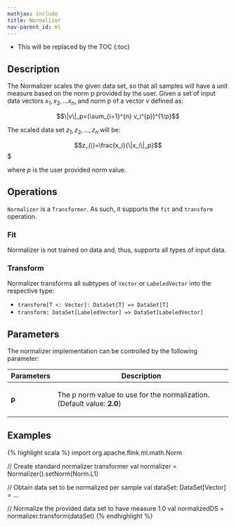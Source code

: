 ```yaml
---
mathjax: include
title: Normalizer
nav-parent_id: ml
---
```

<!--
Licensed to the Apache Software Foundation (ASF) under one
or more contributor license agreements.  See the NOTICE file
distributed with this work for additional information
regarding copyright ownership.  The ASF licenses this file
to you under the Apache License, Version 2.0 (the
"License"); you may not use this file except in compliance
with the License.  You may obtain a copy of the License at

  http://www.apache.org/licenses/LICENSE-2.0

Unless required by applicable law or agreed to in writing,
software distributed under the License is distributed on an
"AS IS" BASIS, WITHOUT WARRANTIES OR CONDITIONS OF ANY
KIND, either express or implied.  See the License for the
specific language governing permissions and limitations
under the License.
-->

* This will be replaced by the TOC
{:toc}

## Description

The Normalizer scales the given data set, so that all samples will have a unit measure based on the norm p provided by the user.
Given a set of input data vectors $x_1, x_2,... x_n$, and norm p of a vector $v$ defined as:

 $$\|v\|_p=(\sum_{i=1}^{n} v_i^{p})^{1/p}$$

The scaled data set $z_1, z_2,...,z_n$ will be:

 $$z_{i}=\frac{x_i}{\|x_i\|_p}$$$

where $p$ is the user provided norm value.

## Operations

`Normalizer` is a `Transformer`.
As such, it supports the `fit` and `transform` operation.

### Fit

Normalizer is not trained on data and, thus, supports all types of input data.

### Transform

Normalizer transforms all subtypes of `Vector` or `LabeledVector` into the respective type:

* `transform[T <: Vector]: DataSet[T] => DataSet[T]`
* `transform: DataSet[LabeledVector] => DataSet[LabeledVector]`

## Parameters

The normalizer implementation can be controlled by the following parameter:

 <table class="table table-bordered">
  <thead>
    <tr>
      <th class="text-left" style="width: 20%">Parameters</th>
      <th class="text-center">Description</th>
    </tr>
  </thead>

  <tbody>
    <tr>
      <td><strong>p</strong></td>
      <td>
        <p>
          The p norm value to use for the normalization. (Default value: <strong>2.0</strong>)
        </p>
      </td>
    </tr>
  </tbody>
</table>

## Examples

{% highlight scala %}
import org.apache.flink.ml.math.Norm

// Create standard normalizer transformer
val normalizer = Normalizer().setNorm(Norm.L1)

// Obtain data set to be normalized per sample
val dataSet: DataSet[Vector] = ...

// Normalize the provided data set to have measure 1.0
val normalizedDS = normalizer.transform(dataSet)
{% endhighlight %}
